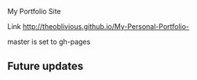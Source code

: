 My Portfolio Site

Link http://theoblivious.github.io/My-Personal-Portfolio-

master is set to gh-pages

Future updates
---

